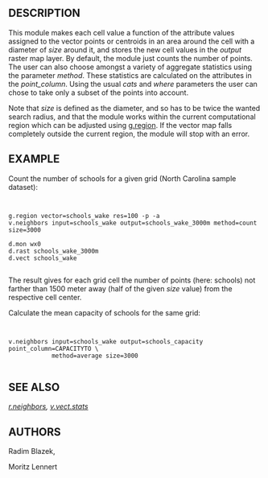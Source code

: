 
## DESCRIPTION

This module makes each cell value a function of the attribute values assigned
to the vector points or centroids in an area around the cell with a diameter of
*size* around it, and stores the new cell values in the *output*
raster map layer. By default, the module just counts the number of points. The
user can also choose amongst a variety of aggregate statistics using the
parameter *method*. These statistics are calculated on the attributes in
the *point\_column*. Using the usual *cats* and *where*
parameters the user can chose to take only a subset of the points into account.

Note that *size* is defined as the diameter, and so has to be twice the
wanted search radius, and that the module works within the current computational
region which can be adjusted using [g.region](g.region.html). If the
vector map falls completely outside the current region, the module will stop
with an error.

## EXAMPLE

Count the number of schools for a given grid (North Carolina sample
dataset):

```


g.region vector=schools_wake res=100 -p -a
v.neighbors input=schools_wake output=schools_wake_3000m method=count size=3000

d.mon wx0
d.rast schools_wake_3000m
d.vect schools_wake


```

The result gives for each grid cell the number of points (here: schools)
not farther than 1500 meter away (half of the given *size* value)
from the respective cell center.

Calculate the mean capacity of schools for the same grid:

```


v.neighbors input=schools_wake output=schools_capacity point_column=CAPACITYTO \
            method=average size=3000


```

## SEE ALSO

*[r.neighbors](r.neighbors.html),
[v.vect.stats](v.vect.stats.html)*

## AUTHORS

Radim Blazek,

Moritz Lennert
